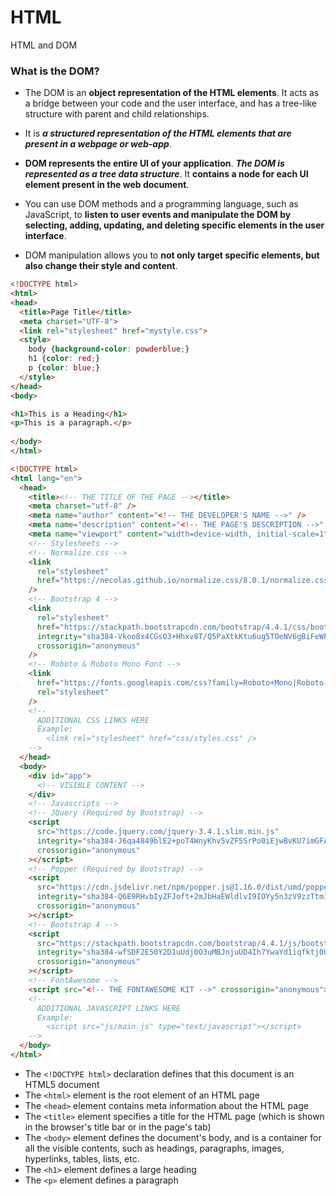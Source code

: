 # HTML
HTML and DOM

### What is the DOM?
- The DOM is an **object representation of the HTML elements**. It acts as a bridge between your code and the user interface, and has a tree-like structure with parent and child relationships.

- It is ***a structured representation of the HTML elements that are present in a webpage or web-app***. 

- **DOM represents the entire UI of your application**. ***The DOM is represented as a tree data structure***. It **contains a node for each UI element present in the web document**.

- You can use DOM methods and a programming language, such as JavaScript, to **listen to user events and manipulate the DOM by selecting, adding, updating, and deleting specific elements in the user interface**. 

- DOM manipulation allows you to **not only target specific elements, but also change their style and content**.


```html
<!DOCTYPE html>
<html>
<head>
  <title>Page Title</title>
  <meta charset="UTF-8">
  <link rel="stylesheet" href="mystyle.css">
  <style>
    body {background-color: powderblue;}
    h1 {color: red;}
    p {color: blue;}
  </style>
</head>
<body>

<h1>This is a Heading</h1>
<p>This is a paragraph.</p>
  
</body>
</html>
```

```html
<!DOCTYPE html>
<html lang="en">
  <head>
    <title><!-- THE TITLE OF THE PAGE --></title>
    <meta charset="utf-8" />
    <meta name="author" content="<!-- THE DEVELOPER'S NAME -->" />
    <meta name="description" content="<!-- THE PAGE'S DESCRIPTION -->" />
    <meta name="viewport" content="width=device-width, initial-scale=1">
    <!-- Stylesheets -->
    <!-- Normalize.css -->
    <link
      rel="stylesheet"
      href="https://necolas.github.io/normalize.css/8.0.1/normalize.css"
    />
    <!-- Bootstrap 4 -->
    <link
      rel="stylesheet"
      href="https://stackpath.bootstrapcdn.com/bootstrap/4.4.1/css/bootstrap.min.css"
      integrity="sha384-Vkoo8x4CGsO3+Hhxv8T/Q5PaXtkKtu6ug5TOeNV6gBiFeWPGFN9MuhOf23Q9Ifjh"
      crossorigin="anonymous"
    />
    <!-- Roboto & Roboto Mono Font -->
    <link
      href="https://fonts.googleapis.com/css?family=Roboto+Mono|Roboto:400,400i,700&display=swap"
      rel="stylesheet"
    />
    <!--     
      ADDITIONAL CSS LINKS HERE
      Example:
        <link rel="stylesheet" href="css/styles.css" />
    -->
  </head>
  <body>
    <div id="app">
      <!-- VISIBLE CONTENT -->
    </div>
    <!-- Javascripts -->
    <!-- JQuery (Required by Bootstrap) -->
    <script
      src="https://code.jquery.com/jquery-3.4.1.slim.min.js"
      integrity="sha384-J6qa4849blE2+poT4WnyKhv5vZF5SrPo0iEjwBvKU7imGFAV0wwj1yYfoRSJoZ+n"
      crossorigin="anonymous"
    ></script>
    <!-- Popper (Required by Bootstrap) -->
    <script
      src="https://cdn.jsdelivr.net/npm/popper.js@1.16.0/dist/umd/popper.min.js"
      integrity="sha384-Q6E9RHvbIyZFJoft+2mJbHaEWldlvI9IOYy5n3zV9zzTtmI3UksdQRVvoxMfooAo"
      crossorigin="anonymous"
    ></script>
    <!-- Bootstrap 4 -->
    <script
      src="https://stackpath.bootstrapcdn.com/bootstrap/4.4.1/js/bootstrap.min.js"
      integrity="sha384-wfSDF2E50Y2D1uUdj0O3uMBJnjuUD4Ih7YwaYd1iqfktj0Uod8GCExl3Og8ifwB6"
      crossorigin="anonymous"
    ></script>
    <!-- FontAwesome -->
    <script src="<!-- THE FONTAWESOME KIT -->" crossorigin="anonymous"></script>
    <!--
      ADDITIONAL JAVASCRIPT LINKS HERE
      Example:
        <script src="js/main.js" type="text/javascript"></script>
    -->
  </body>
</html>
```

- The `<!DOCTYPE html>` declaration defines that this document is an HTML5 document
- The `<html>` element is the root element of an HTML page
- The `<head>` element contains meta information about the HTML page
- The `<title>` element specifies a title for the HTML page (which is shown in the browser's title bar or in the page's tab)
- The `<body>` element defines the document's body, and is a container for all the visible contents, such as headings, paragraphs, images, hyperlinks, tables, lists, etc.
- The `<h1>` element defines a large heading
- The `<p>` element defines a paragraph


